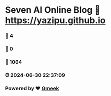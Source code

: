# Seven AI Online Blog :link: https://yazipu.github.io 
### :page_facing_up: [4](https://yazipu.github.io/tag.html) 
### :speech_balloon: 0 
### :hibiscus: 1064 
### :alarm_clock: 2024-06-30 22:37:09 
### Powered by :heart: [Gmeek](https://github.com/Meekdai/Gmeek)
